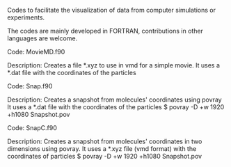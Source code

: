 Codes to facilitate the visualization of data from computer simulations or experiments.

The codes are mainly developed in FORTRAN, contributions in other languages are welcome.


Code: MovieMD.f90

Description: Creates a file *.xyz to use in vmd for a simple movie. 
It uses a *.dat file with the coordinates of the particles

Code: Snap.f90

Description: Creates a snapshot from molecules' coordinates using povray
It uses a *.dat file with the coordinates of the particles
$ povray -D +w 1920 +h1080 Snapshot.pov


Code: SnapC.f90

Description: Creates a snapshot from molecules' coordinates in two dimensions 
using povray. It uses a *.xyz file (vmd format) with the coordinates of particles
$ povray -D +w 1920 +h1080 Snapshot.pov
